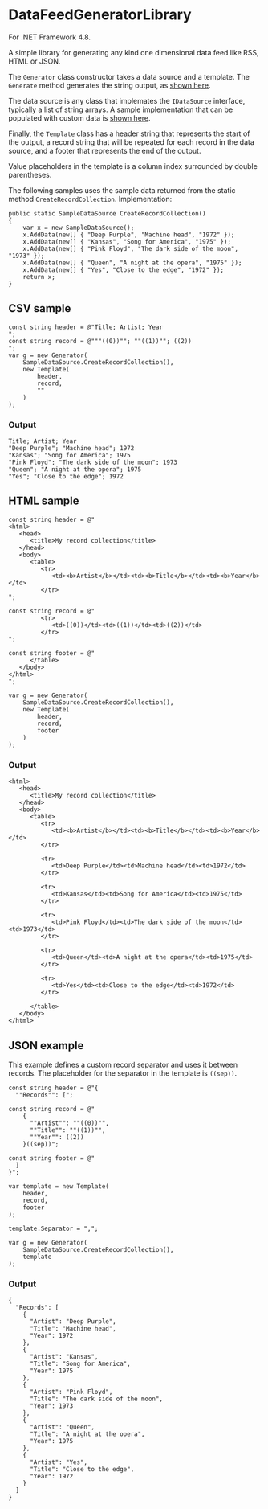 # DataFeedGeneratorLibrary

For .NET Framework 4.8.

A simple library for generating any kind one dimensional data feed like RSS, HTML or JSON.

The `Generator` class constructor takes a data source and a template. The `Generate` method generates the string output, as [shown here](https://github.com/Anders-H/DataFeedGeneratorLibrary/blob/main/Examples/Program.cs).

The data source is any class that implemates the `IDataSource` interface, typically a list of string arrays. A sample implementation that can be populated with custom data is [shown here](https://github.com/Anders-H/DataFeedGeneratorLibrary/blob/main/DataFeedGeneratorLibrary/SampleDataSource.cs).

Finally, the `Template` class has a header string that represents the start of the output, a record string that will be repeated for each record in the data source, and a footer that represents the end of the output.

Value placeholders in the template is a column index surrounded by double parentheses.

The following samples uses the sample data returned from the static method `CreateRecordCollection`. Implementation:

```
public static SampleDataSource CreateRecordCollection()
{
    var x = new SampleDataSource();
    x.AddData(new[] { "Deep Purple", "Machine head", "1972" });
    x.AddData(new[] { "Kansas", "Song for America", "1975" });
    x.AddData(new[] { "Pink Floyd", "The dark side of the moon", "1973" });
    x.AddData(new[] { "Queen", "A night at the opera", "1975" });
    x.AddData(new[] { "Yes", "Close to the edge", "1972" });
    return x;
}
```

## CSV sample

```
const string header = @"Title; Artist; Year
";
const string record = @"""((0))""; ""((1))""; ((2))
";
var g = new Generator(
    SampleDataSource.CreateRecordCollection(),
    new Template(
        header,
        record,
        ""
    )
);
```

### Output

```
Title; Artist; Year
"Deep Purple"; "Machine head"; 1972
"Kansas"; "Song for America"; 1975
"Pink Floyd"; "The dark side of the moon"; 1973
"Queen"; "A night at the opera"; 1975
"Yes"; "Close to the edge"; 1972
```

## HTML sample

```
const string header = @"
<html>
   <head>
      <title>My record collection</title>
   </head>
   <body>
      <table>
         <tr>
            <td><b>Artist</b></td><td><b>Title</b></td><td><b>Year</b></td>
         </tr>
";

const string record = @"
         <tr>
            <td>((0))</td><td>((1))</td><td>((2))</td>
         </tr>
";

const string footer = @"
      </table>
   </body>
</html>
";

var g = new Generator(
    SampleDataSource.CreateRecordCollection(),
    new Template(
        header,
        record,
        footer
    )
);
```

### Output

```
<html>
   <head>
      <title>My record collection</title>
   </head>
   <body>
      <table>
         <tr>
            <td><b>Artist</b></td><td><b>Title</b></td><td><b>Year</b></td>
         </tr>

         <tr>
            <td>Deep Purple</td><td>Machine head</td><td>1972</td>
         </tr>

         <tr>
            <td>Kansas</td><td>Song for America</td><td>1975</td>
         </tr>

         <tr>
            <td>Pink Floyd</td><td>The dark side of the moon</td><td>1973</td>
         </tr>

         <tr>
            <td>Queen</td><td>A night at the opera</td><td>1975</td>
         </tr>

         <tr>
            <td>Yes</td><td>Close to the edge</td><td>1972</td>
         </tr>

      </table>
   </body>
</html>
```

## JSON example

This example defines a custom record separator and uses it between records. The placeholder for the separator in the template is `((sep))`.

```
const string header = @"{
  ""Records"": [";

const string record = @"
    {
      ""Artist"": ""((0))"",
      ""Title"": ""((1))"",
      ""Year"": ((2))
    }((sep))";

const string footer = @"
  ]
}";

var template = new Template(
    header,
    record,
    footer
);

template.Separator = ",";

var g = new Generator(
    SampleDataSource.CreateRecordCollection(),
    template
);
```

### Output

```
{
  "Records": [
    {
      "Artist": "Deep Purple",
      "Title": "Machine head",
      "Year": 1972
    },
    {
      "Artist": "Kansas",
      "Title": "Song for America",
      "Year": 1975
    },
    {
      "Artist": "Pink Floyd",
      "Title": "The dark side of the moon",
      "Year": 1973
    },
    {
      "Artist": "Queen",
      "Title": "A night at the opera",
      "Year": 1975
    },
    {
      "Artist": "Yes",
      "Title": "Close to the edge",
      "Year": 1972
    }
  ]
}
```